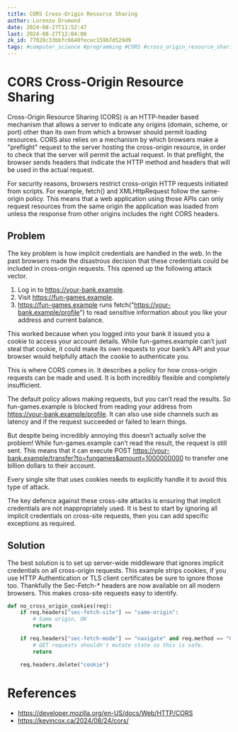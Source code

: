 ```yaml
---
title: CORS Cross-Origin Resource Sharing
author: Lorenzo Drumond
date: 2024-08-27T11:52:47
last: 2024-08-27T12:04:08
zk_id: 77020c33bbfc6640fecec159b7d529d9
tags: #computer_science #programming #CORS #cross_origin_resource_sharing #web #http
---
```



# CORS Cross-Origin Resource Sharing

Cross-Origin Resource Sharing (CORS) is an HTTP-header based mechanism that allows a server to indicate any origins (domain, scheme, or port) other than its own from which a browser should permit loading resources. CORS also relies on a mechanism by which browsers make a "preflight" request to the server hosting the cross-origin resource, in order to check that the server will permit the actual request. In that preflight, the browser sends headers that indicate the HTTP method and headers that will be used in the actual request.

For security reasons, browsers restrict cross-origin HTTP requests initiated from scripts. For example, fetch() and XMLHttpRequest follow the same-origin policy. This means that a web application using those APIs can only request resources from the same origin the application was loaded from unless the response from other origins includes the right CORS headers.

## Problem

The key problem is how implicit credentials are handled in the web. In the past browsers made the disastrous decision that these credentials could be included in cross-origin requests. This opened up the following attack vector.

1. Log in to https://your-bank.example.
2. Visit https://fun-games.example.
3. https://fun-games.example runs fetch("https://your-bank.example/profile") to read sensitive information about you like your address and current balance.

This worked because when you logged into your bank it issued you a cookie to access your account details. While fun-games.example can’t just steal that cookie, it could make its own requests to your bank’s API and your browser would helpfully attach the cookie to authenticate you.

This is where CORS comes in. It describes a policy for how cross-origin requests can be made and used. It is both incredibly flexible and completely insufficient.

The default policy allows making requests, but you can’t read the results. So fun-games.example is blocked from reading your address from https://your-bank.example/profile. It can also use side channels such as latency and if the request succeeded or failed to learn things.

But despite being incredibly annoying this doesn’t actually solve the problem! While fun-games.example can’t read the result, the request is still sent. This means that it can execute POST https://your-bank.example/transfer?to=fungames&amount=1000000000 to transfer one billion dollars to their account.

Every single site that uses cookies needs to explicitly handle it to avoid this type of attack.

The key defence against these cross-site attacks is ensuring that implicit credentials are not inappropriately used. It is best to start by ignoring all implicit credentials on cross-site requests, then you can add specific exceptions as required.

## Solution

The best solution is to set up server-wide middleware that ignores implicit credentials on all cross-origin requests. This example strips cookies, if you use HTTP Authentication or TLS client certificates be sure to ignore those too. Thankfully the Sec-Fetch-* headers are now available on all modern browsers. This makes cross-site requests easy to identify.

```python
def no_cross_origin_cookies(req):
	if req.headers["sec-fetch-site"] == "same-origin":
		# Same origin, OK
		return

	if req.headers["sec-fetch-mode"] == "navigate" and req.method == "GET":
		# GET requests shouldn't mutate state so this is safe.
		return

	req.headers.delete("cookie")
```

# References

- https://developer.mozilla.org/en-US/docs/Web/HTTP/CORS
- https://kevincox.ca/2024/08/24/cors/
